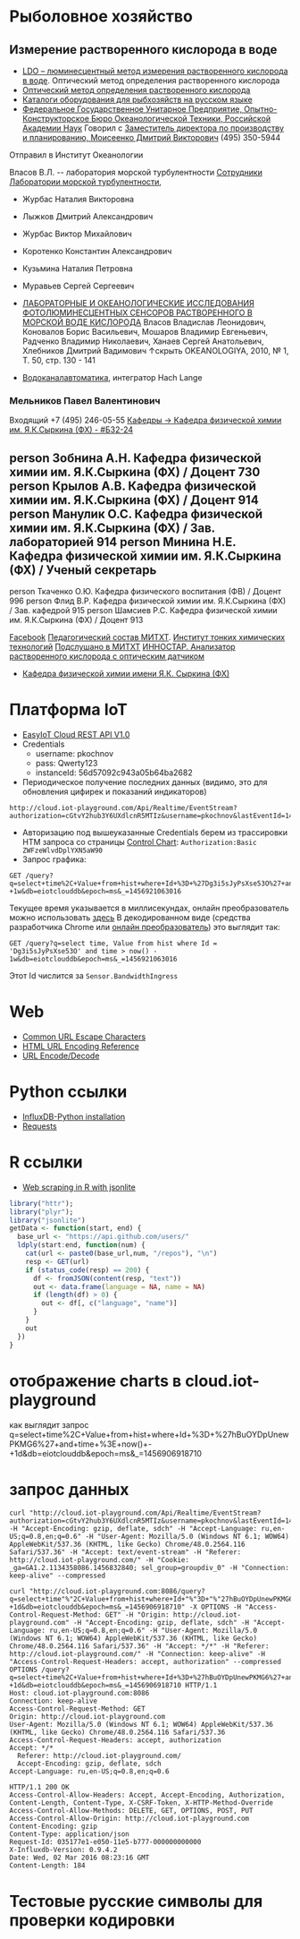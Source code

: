 # Рыболовное хозяйство
## Измерение растворенного кислорода в воде
- [LDO – люминесцентный метод измерения растворенного кислорода в воде](http://www.ecoinstrument.com.ua/ldo-lyuminescentnyj-metod-izmereniya-rastvorennogo-kisloroda-v-vode/). Оптический метод определения растворенного кислорода
- [Оптический метод определения растворенного кислорода](http://www.aquafeed.ru/node/245)
- [Каталоги оборудования для рыбхозяйств на русском языке](http://www.fishtechnics.ru/download/)	
- [Федеральное Государственное Унитарное Предприятие, Опытно-Конструкторское Бюро Океанологической Техники, Российской Академии Наук](http://www.edboe.ru/products/kislorod_dat.htm)
Говорил с [Заместитель директора по производству и планированию, Моисеенко Дмитрий Викторович](http://www.edboe.ru/contact.htm)
(495) 350-5944 

Отправил в Институт Океанологии

Власов В.Л. -- лаборатория морской турбулентности
[Сотрудники Лаборатории морской турбулентности](http://www.ocean.ru/content/category/12/85/144/), [](http://www.ocean.ru/content/view/116/50/)
- Журбас Наталия Викторовна
- Лыжков Дмитрий Александрович
- Журбас Виктор Михайлович
- Коротенко Константин Александрович
- Кузьмина Наталия Петровна
- Муравьев Сергей Сергеевич 

- [ЛАБОРАТОРНЫЕ И ОКЕАНОЛОГИЧЕСКИЕ ИССЛЕДОВАНИЯ ФОТОЛЮМИНЕСЦЕНТНЫХ СЕНСОРОВ РАСТВОРЕННОГО В МОРСКОЙ ВОДЕ КИСЛОРОДА](http://naukarus.com/laboratornye-i-okeanologicheskie-issledovaniya-fotolyuminestsentnyh-sensorov-rastvorennogo-v-morskoy-vode-kisloroda)
Власов Владислав Леонидович, Коновалов Борис Васильевич, Мошаров Владимир Евгеньевич, Радченко Владимир Николаевич, Ханаев Сергей Анатольевич, Хлебников Дмитрий Вадимович ↑скрыть
OKEANOLOGIYA, 2010, № 1, Т. 50, стр. 130 - 141 

- [Водоканалавтоматика](http://www.vodokanalavtomatika.ru/index.php/hachlange), интегратор Hach Lange

### Мельников Павел Валентинович
Входящий +7 (495) 246-05-55
[Кафедры -> Кафедра физической химии им. Я.К.Сыркина (ФХ) - #Б32-24](http://phone.mitht.net/units/kafedra-fizicheskoj-khimii-im-yaksyrkina-fkh/)

person
Зобнина А.Н.
Кафедра физической химии им. Я.К.Сыркина (ФХ) / Доцент
730
person
Крылов А.В.
Кафедра физической химии им. Я.К.Сыркина (ФХ) / Доцент
914
person
Манулик О.С.
Кафедра физической химии им. Я.К.Сыркина (ФХ) / Зав. лабораторией
914
person
Минина Н.Е.
Кафедра физической химии им. Я.К.Сыркина (ФХ) / Ученый секретарь
---
person
Ткаченко О.Ю.
Кафедра физического воспитания (ФВ) / Доцент
996
person
Флид В.Р.
Кафедра физической химии им. Я.К.Сыркина (ФХ) / Зав. кафедрой
915
person
Шамсиев Р.С.
Кафедра физической химии им. Я.К.Сыркина (ФХ) / Доцент
913



[Facebook](http://facebook.com/melnikovsoft)
[Педагогический состав МИТХТ](https://www.mirea.ru/about/teaching-staff/). [Институт тонких химических технологий](https://www.mirea.ru/upload/medialibrary/3a5/itkht.xlsx)
[Подслушано в МИТХТ](https://vk.com/wall-59065233_85261)
[ИННОСТАР. Анализатор растворенного кислорода с оптическим датчиком](http://www.innostar.ru/catalog.aspx?CatalogId=223&d_no=9461)
- [Кафедра физической химии имени Я.К. Сыркина (ФХ)](https://chemtech.mirea.ru/department/department-of-fundamental-and-engineering-chemistry/fh/)


# Платформа IoT
- [EasyIoT Cloud REST API V1.0](http://iot-playground.com/blog/2-uncategorised/78-easyiot-cloud-rest-api-v1-0)
- Credentials
	* username: pkochnov
	* pass: Qwerty123
	* instanceId: 56d57092c943a05b64ba2682
- Периодическое получение последних данных (видимо, это для обновления цифирек и показаний индикаторов)
```
http://cloud.iot-playground.com/Api/Realtime/EventStream?authorization=cGtvY2hub3Y6UXdlcnR5MTIz&username=pkochnov&lastEventId=145680135300000
```

- Авторизацию под вышеуказанные Credentials берем из трассировки HTM запроса со страницы [Control Chart](http://cloud.iot-playground.com/#page_control_chart): `Authorization:Basic ZWFzeWlvdDplYXN5aW90`
- Запрос графика:
```
GET /query?q=select+time%2C+Value+from+hist+where+Id+%3D+%27Dg3i5sJyPsXse53O%27+and+time+%3E+now()+-+1w&db=eiotclouddb&epoch=ms&_=1456921063016
```
Текущее время указывается в миллисекундах, онлайн преобразователь можно использовать [здесь](http://currentmillis.com/)
В декодированном виде (средства разработчика Chrome или [онлайн преобразователь](http://www.url-encode-decode.com/)) это выглядит так:
```
GET /query?q=select time, Value from hist where Id = 'Dg3i5sJyPsXse53O' and time > now() - 1w&db=eiotclouddb&epoch=ms&_=1456921063016
```
Этот Id числится за `Sensor.BandwidthIngress`

# Web
- [Common URL Escape Characters](http://www.werockyourweb.com/url-escape-characters/)
- [HTML URL Encoding Reference](http://www.w3schools.com/tags/ref_urlencode.asp)
- [URL Encode/Decode](http://www.url-encode-decode.com/)

# Python ссылки
- [InfluxDB-Python installation](http://influxdb-python.readthedocs.org/en/latest/include-readme.html#id2)
- [Requests](http://docs.python-requests.org/en/latest/user/quickstart/)
    
# R ссылки
- [Web scraping in R with jsonlite](http://stackoverflow.com/questions/31081016/web-scraping-in-r-with-jsonlite)
```R
library("httr"); 
library("plyr"); 
library("jsonlite")
getData <- function(start, end) {
  base_url <- "https://api.github.com/users/"
  ldply(start:end, function(num) {
    cat(url <- paste0(base_url,num, "/repos"), "\n")
    resp <- GET(url)
    if (status_code(resp) == 200) {
      df <- fromJSON(content(resp, "text"))
      out <- data.frame(language = NA, name = NA)
      if (length(df) > 0) {
        out <- df[, c("language", "name")]
      }
    }
    out
  })
}
```


# отображение charts в cloud.iot-playground

как выглядит запрос
q=select+time%2C+Value+from+hist+where+Id+%3D+%27hBuOYDpUnewPKMG6%27+and+time+%3E+now()+-+1d&db=eiotclouddb&epoch=ms&_=1456906918710

# запрос данных
```
curl "http://cloud.iot-playground.com/Api/Realtime/EventStream?authorization=cGtvY2hub3Y6UXdlcnR5MTIz&username=pkochnov&lastEventId=145690754796540&r=2130055155139416" -H "Accept-Encoding: gzip, deflate, sdch" -H "Accept-Language: ru,en-US;q=0.8,en;q=0.6" -H "User-Agent: Mozilla/5.0 (Windows NT 6.1; WOW64) AppleWebKit/537.36 (KHTML, like Gecko) Chrome/48.0.2564.116 Safari/537.36" -H "Accept: text/event-stream" -H "Referer: http://cloud.iot-playground.com/" -H "Cookie: _ga=GA1.2.1134358086.1456832840; sel_group=groupdiv_0" -H "Connection: keep-alive" --compressed

curl "http://cloud.iot-playground.com:8086/query?q=select+time"%"2C+Value+from+hist+where+Id+"%"3D+"%"27hBuOYDpUnewPKMG6"%"27+and+time+"%"3E+now()+-+1d&db=eiotclouddb&epoch=ms&_=1456906918710" -X OPTIONS -H "Access-Control-Request-Method: GET" -H "Origin: http://cloud.iot-playground.com" -H "Accept-Encoding: gzip, deflate, sdch" -H "Accept-Language: ru,en-US;q=0.8,en;q=0.6" -H "User-Agent: Mozilla/5.0 (Windows NT 6.1; WOW64) AppleWebKit/537.36 (KHTML, like Gecko) Chrome/48.0.2564.116 Safari/537.36" -H "Accept: */*" -H "Referer: http://cloud.iot-playground.com/" -H "Connection: keep-alive" -H "Access-Control-Request-Headers: accept, authorization" --compressed
OPTIONS /query?q=select+time%2C+Value+from+hist+where+Id+%3D+%27hBuOYDpUnewPKMG6%27+and+time+%3E+now()+-+1d&db=eiotclouddb&epoch=ms&_=1456906918710 HTTP/1.1
Host: cloud.iot-playground.com:8086
Connection: keep-alive
Access-Control-Request-Method: GET
Origin: http://cloud.iot-playground.com
User-Agent: Mozilla/5.0 (Windows NT 6.1; WOW64) AppleWebKit/537.36 (KHTML, like Gecko) Chrome/48.0.2564.116 Safari/537.36
Access-Control-Request-Headers: accept, authorization
Accept: */*
  Referer: http://cloud.iot-playground.com/
  Accept-Encoding: gzip, deflate, sdch
Accept-Language: ru,en-US;q=0.8,en;q=0.6

HTTP/1.1 200 OK
Access-Control-Allow-Headers: Accept, Accept-Encoding, Authorization, Content-Length, Content-Type, X-CSRF-Token, X-HTTP-Method-Override
Access-Control-Allow-Methods: DELETE, GET, OPTIONS, POST, PUT
Access-Control-Allow-Origin: http://cloud.iot-playground.com
Content-Encoding: gzip
Content-Type: application/json
Request-Id: 035177e1-e050-11e5-b777-000000000000
X-Influxdb-Version: 0.9.4.2
Date: Wed, 02 Mar 2016 08:23:16 GMT
Content-Length: 184
```
    
# Тестовые русские символы для проверки кодировки
